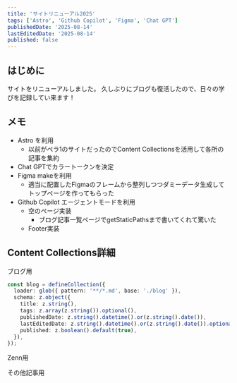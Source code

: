 ```yaml
---
title: 'サイトリニューアル2025'
tags: ['Astro', 'Github Copilot', 'Figma', 'Chat GPT']
publishedDate: '2025-08-14'
lastEditedDate: '2025-08-14'
published: false
---
```


## はじめに

サイトをリニューアルしました。
久しぶりにブログも復活したので、日々の学びを記録してい来ます！

## メモ

- Astro を利用
  - 以前がペラ1のサイトだったのでContent Collectionsを活用して各所の記事を集約
- Chat GPTでカラートークンを決定
- Figma makeを利用
  - 適当に配置したFigmaのフレームから整列しつつダミーデータ生成してトップページを作ってもらった
- Github Copilot エージェントモードを利用
  - 空のページ実装
    - ブログ記事一覧ページでgetStaticPathsまで書いてくれて驚いた
  - Footer実装

## Content Collections詳細

ブログ用

```ts
const blog = defineCollection({
  loader: glob({ pattern: '**/*.md', base: './blog' }),
  schema: z.object({
    title: z.string(),
    tags: z.array(z.string()).optional(),
    publishedDate: z.string().datetime().or(z.string().date()),
    lastEditedDate: z.string().datetime().or(z.string().date()).optional(),
    published: z.boolean().default(true),
  }),
});
```

Zenn用

その他記事用

